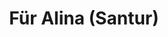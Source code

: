 ---
title: Für Alina (Santur)
artist: Arvo Pärt
layout: score
permalink: /sheet-music/fur-alina
musescore-uri: user/28061512/scores/6453741/s/I-10CZ
---